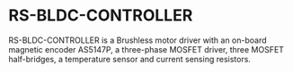 # RS-BLDC-CONTROLLER
RS-BLDC-CONTROLLER is a Brushless motor driver with an on-board magnetic encoder AS5147P, a three-phase MOSFET driver, three MOSFET half-bridges, a temperature sensor and current sensing resistors.
